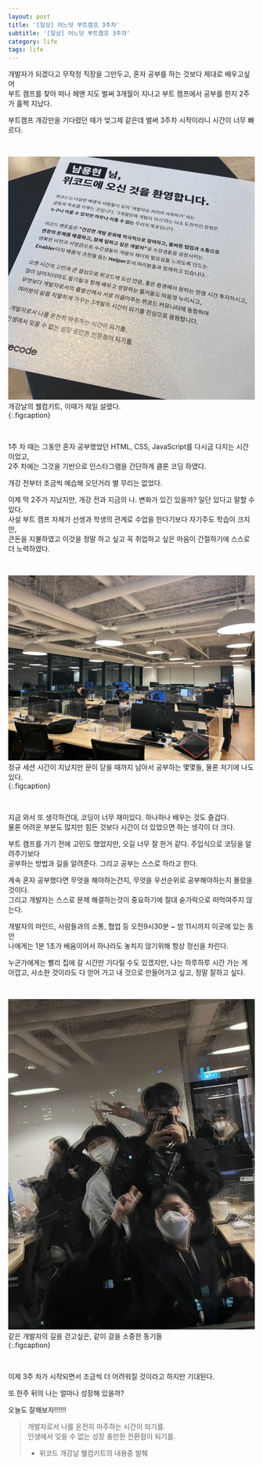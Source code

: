 ```yaml
---
layout: post
title: '[일상] 어느덧 부트캠프 3주차'
subtitle: '[일상] 어느덧 부트캠프 3주차'
category: life
tags: life
---
```


<!-- more -->

개발자가 되겠다고 무작정 직장을 그만두고, 혼자 공부를 하는 것보다 제대로 배우고싶어  
부트 캠프를 찾아 떠나 헤맨 지도 벌써 3개월이 지나고 부트 캠프에서 공부를 한지 2주가 훌쩍 지났다.  

부트캠프 개강만을 기다렸던 때가 엊그제 같은데 벌써 3주차 시작이라니 시간이 너무 빠르다.  

<br>  


![개강](/assets/img/life/2022-03-14-life/one.jpg)
개강날의 웰컴키트, 이때가 제일 설렜다.  
{:.figcaption}  

<br>  

1주 차 때는 그동안 혼자 공부했었던 HTML, CSS, JavaScript를 다시금 다지는 시간이었고,  
2주 차에는 그것을 기반으로 인스타그램을 간단하게 클론 코딩 하였다.  

개강 전부터 조금씩 예습해 오던거라 별 무리는 없었다.  

이제 막 2주가 지났지만, 개강 전과 지금의 나. 변화가 있긴 있을까? 일단 있다고 말할 수 있다.  
사설 부트 캠프 자체가 선생과 학생의 관계로 수업을 한다기보다 자기주도 학습이 크지만,  
큰돈을 지불하였고 이것을 정말 하고 싶고 꼭 취업하고 싶은 마음이 간절하기에 스스로 더 노력하였다.  

<br>  

![개강](/assets/img/life/2022-03-14-life/two.jpg)
정규 세션 시간이 지났지만 문이 닫을 때까지 남아서 공부하는 몇몇들, 물론 저기에 나도 있다.  
{:.figcaption}  

<br>  

지금 와서 또 생각하건대, 코딩이 너무 재미있다. 하나하나 배우는 것도 즐겁다.  
물론 어려운 부분도 많지만 힘든 것보다 시간이 더 있었으면 하는 생각이 더 크다.  

부트 캠프를 가기 전에 고민도 했었지만, 오길 너무 잘 한거 같다. 주입식으로 코딩을 알려주기보다  
공부하는 방법과 길을 알려준다. 그리고 공부는 스스로 하라고 한다.  

계속 혼자 공부했다면 무엇을 해야하는건지, 무엇을 우선순위로 공부해야하는지 몰랐을 것이다.  
그리고 개발자는 스스로 문제 해결하는것이 중요하기에 절대 숟가락으로 떠먹여주지 않는다.  

개발자의 마인드, 사람들과의 소통, 협업 등 오전9시30분 ~ 밤 11시까지 이곳에 있는 동안  
나에게는 1분 1초가 배움이어서 하나라도 놓치지 않기위해 항상 정신을 차린다.  

누군가에게는 빨리 집에 갈 시간만 기다릴 수도 있겠지만, 나는 하루하루 시간 가는 게 아깝고,
사소한 것이라도 다 얻어 가고 내 것으로 만들어가고 싶고, 정말 잘하고 싶다.  

<br>  

![동기](/assets/img/life/2022-03-14-life/three.jpg)
같은 개발자의 길을 걷고싶은, 같이 걸을 소중한 동기들  
{:.figcaption}  

<br>  

이제 3주 차가 시작되면서 조금씩 더 어려워질 것이라고 하지만 기대된다.  

또 한주 뒤의 나는 얼마나 성장해 있을까?  

오늘도 잘해보자!!!!!!

>개발자로서 나를 온전히 마주하는 시간이 되기를.  
>인생에서 잊을 수 없는 성장 충만한 전환점이 되기를.  
> - 위코드 개강날 웰컴키트의 내용중 발췌  
